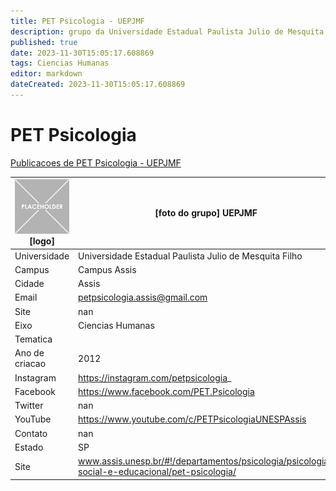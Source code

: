 ```yaml
---
title: PET Psicologia - UEPJMF
description: grupo da Universidade Estadual Paulista Julio de Mesquita Filho
published: true
date: 2023-11-30T15:05:17.608869
tags: Ciencias Humanas
editor: markdown
dateCreated: 2023-11-30T15:05:17.608869
---
```


# PET Psicologia

[Publicacoes de PET Psicologia - UEPJMF](/atividade/259PETPsicologiaUEPJMF/feed)

| ![placeholder.png](/placeholder.png) [logo] | [foto do grupo] UEPJMF         |
| ------------------------------------------- | ------------------------------------------------- |
| Universidade                                | Universidade Estadual Paulista Julio de Mesquita Filho      |
| Campus                                      | Campus Assis            |
| Cidade                                      | Assis             |
| Email                                       | petpsicologia.assis@gmail.com             |
| Site                                        | nan              |
| Eixo                                        | Ciencias Humanas              |
| Tematica                                    |           |
| Ano de criacao                              | 2012        |
| Instagram                                   | https://instagram.com/petpsicologia_         |
| Facebook                                    | https://www.facebook.com/PET.Psicologia          |
| Twitter                                     | nan           |
| YouTube                                     | https://www.youtube.com/c/PETPsicologiaUNESPAssis           |
| Contato                                     | nan         |
| Estado                                      |  SP            |
| Site                                        | www.assis.unesp.br/#!/departamentos/psicologia/psicologia-social-e-educacional/pet-psicologia/ |
